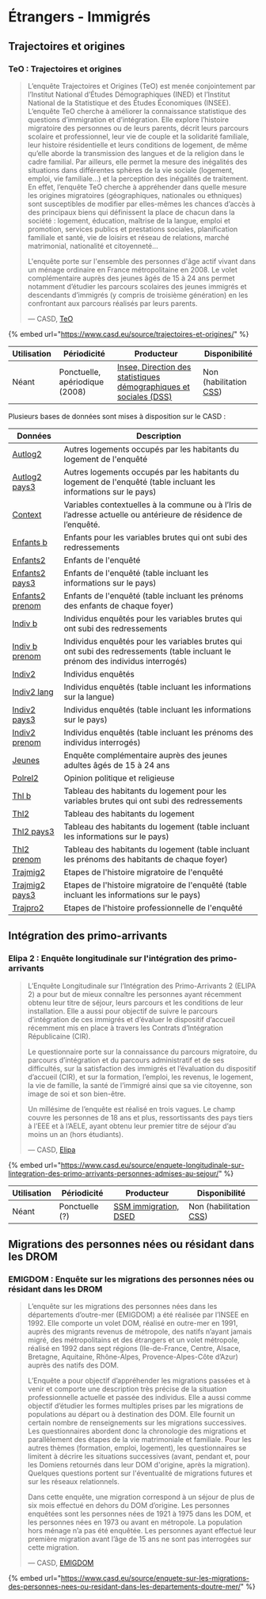 # Étrangers - Immigrés

## Trajectoires et origines

### TeO : Trajectoires et origines

> L’enquête Trajectoires et Origines (TeO) est menée conjointement par l’Institut National d’Études Démographiques (INED) et l’Institut National de la Statistique et des Études Économiques (INSEE). L’enquête TeO cherche à améliorer la connaissance statistique des questions d’immigration et d’intégration. Elle explore l’histoire migratoire des personnes ou de leurs parents, décrit leurs parcours scolaire et professionnel, leur vie de couple et la solidarité familiale, leur histoire résidentielle et leurs conditions de logement, de même qu’elle aborde la transmission des langues et de la religion dans le cadre familial. Par ailleurs, elle permet la mesure des inégalités des situations dans différentes sphères de la vie sociale (logement, emploi, vie familiale…) et la perception des inégalités de traitement. En effet, l’enquête TeO cherche à appréhender dans quelle mesure les origines migratoires (géographiques, nationales ou ethniques) sont susceptibles de modifier par elles-mêmes les chances d’accès à des principaux biens qui définissent la place de chacun dans la société : logement, éducation, maîtrise de la langue, emploi et promotion, services publics et prestations sociales, planification familiale et santé, vie de loisirs et réseau de relations, marché matrimonial, nationalité et citoyenneté…
>
> L'enquête porte sur l'ensemble des personnes d'âge actif vivant dans un ménage ordinaire en France métropolitaine en 2008. Le volet complémentaire auprès des jeunes âgés de 15 à 24 ans permet notamment d’étudier les parcours scolaires des jeunes immigrés et descendants d’immigrés (y compris de troisième génération) en les confrontant aux parcours réalisés par leurs parents.
>
> — CASD, [TeO](https://www.casd.eu/source/trajectoires-et-origines/)

{% embed url="https://www.casd.eu/source/trajectoires-et-origines/" %}

| Utilisation | Périodicité                    | Producteur                                                                                                                   | Disponibilité                                              |
| ----------- | ------------------------------ | ---------------------------------------------------------------------------------------------------------------------------- | ---------------------------------------------------------- |
| Néant       | Ponctuelle, apériodique (2008) | [Insee, Direction des statistiques démographiques et sociales (DSS)](https://www.insee.fr/fr/metadonnees/source/serie/s1003) | Non (habilitation [CSS](https://www.comite-du-secret.fr/)) |

Plusieurs bases de données sont mises à disposition sur le CASD :

| Données                                                                       | Description                                                                                                                     |
| ----------------------------------------------------------------------------- | ------------------------------------------------------------------------------------------------------------------------------- |
| [Autlog2](https://www.casd.eu/source/trajectoires-et-origines/?tab=1)         | Autres logements occupés par les habitants du logement de l'enquêté                                                             |
| [Autlog2 pays3](https://www.casd.eu/source/trajectoires-et-origines/?tab=2)   | Autres logements occupés par les habitants du logement de l'enquêté (table incluant les informations sur le pays)               |
| [Context](https://www.casd.eu/source/trajectoires-et-origines/?tab=3)         | Variables contextuelles à la commune ou à l’Iris de l’adresse actuelle ou antérieure de résidence de l’enquêté.                 |
| [Enfants b](https://www.casd.eu/source/trajectoires-et-origines/?tab=4)       | Enfants pour les variables brutes qui ont subi des redressements                                                                |
| [Enfants2](https://www.casd.eu/source/trajectoires-et-origines/?tab=5)        | Enfants de l'enquêté                                                                                                            |
| [Enfants2 pays3](https://www.casd.eu/source/trajectoires-et-origines/?tab=6)  | Enfants de l'enquêté (table incluant les informations sur le pays)                                                              |
| [Enfants2 prenom](https://www.casd.eu/source/trajectoires-et-origines/?tab=7) | Enfants de l'enquêté (table incluant les prénoms des enfants de chaque foyer)                                                   |
| [Indiv b](https://www.casd.eu/source/trajectoires-et-origines/?tab=8)         | Individus enquêtés pour les variables brutes qui ont subi des redressements                                                     |
| [Indiv b prenom](https://www.casd.eu/source/trajectoires-et-origines/?tab=9)  | Individus enquêtés pour les variables brutes qui ont subi des redressements (table incluant le prénom des individus interrogés) |
| [Indiv2](https://www.casd.eu/source/trajectoires-et-origines/?tab=10)         | Individus enquêtés                                                                                                              |
| [Indiv2 lang](https://www.casd.eu/source/trajectoires-et-origines/?tab=11)    | Individus enquêtés (table incluant les informations sur la langue)                                                              |
| [Indiv2 pays3](https://www.casd.eu/source/trajectoires-et-origines/?tab=12)   | Individus enquêtés (table incluant les informations sur le pays)                                                                |
| [Indiv2 prenom](https://www.casd.eu/source/trajectoires-et-origines/?tab=13)  | Individus enquêtés (table incluant les prénoms des individus interrogés)                                                        |
| [Jeunes](https://www.casd.eu/source/trajectoires-et-origines/?tab=14)         | Enquête complémentaire auprès des jeunes adultes âgés de 15 à 24 ans                                                            |
| [Polrel2](https://www.casd.eu/source/trajectoires-et-origines/?tab=15)        | Opinion politique et religieuse                                                                                                 |
| [Thl b](https://www.casd.eu/source/trajectoires-et-origines/?tab=16)          | Tableau des habitants du logement pour les variables brutes qui ont subi des redressements                                      |
| [Thl2](https://www.casd.eu/source/trajectoires-et-origines/?tab=17)           | Tableau des habitants du logement                                                                                               |
| [Thl2 pays3](https://www.casd.eu/source/trajectoires-et-origines/?tab=18)     | Tableau des habitants du logement (table incluant les informations sur le pays)                                                 |
| [Thl2 prenom](https://www.casd.eu/source/trajectoires-et-origines/?tab=19)    | Tableau des habitants du logement (table incluant les prénoms des habitants de chaque foyer)                                    |
| [Trajmig2](https://www.casd.eu/source/trajectoires-et-origines/?tab=20)       | Etapes de l'histoire migratoire de l'enquêté                                                                                    |
| [Trajmig2 pays3](https://www.casd.eu/source/trajectoires-et-origines/?tab=21) | Etapes de l'histoire migratoire de l'enquêté (table incluant les informations sur le pays)                                      |
| [Trajpro2](https://www.casd.eu/source/trajectoires-et-origines/?tab=22)       | Etapes de l'histoire professionnelle de l'enquêté                                                                               |

## Intégration des primo-arrivants

### Elipa 2 : Enquête longitudinale sur l'intégration des primo-arrivants

> L’Enquête Longitudinale sur l’Intégration des Primo-Arrivants 2 (ELIPA 2) a pour but de mieux connaître les personnes ayant récemment obtenu leur titre de séjour, leurs parcours et les conditions de leur installation. Elle a aussi pour objectif de suivre le parcours d’intégration de ces immigrés et d’évaluer le dispositif d’accueil récemment mis en place à travers les Contrats d’Intégration Républicaine (CIR).
>
> Le questionnaire porte sur la connaissance du parcours migratoire, du parcours d’intégration et du parcours administratif et de ses difficultés, sur la satisfaction des immigrés et l’évaluation du dispositif d’accueil (CIR), et sur la formation, l’emploi, les revenus, le logement, la vie de famille, la santé de l’immigré ainsi que sa vie citoyenne, son image de soi et son bien-être.
>
> Un millésime de l’enquête est réalisé en trois vagues. Le champ couvre les personnes de 18 ans et plus, ressortissants des pays tiers à l’EEE et à l’AELE, ayant obtenu leur premier titre de séjour d’au moins un an (hors étudiants).
>
> — CASD, [Elipa](https://www.casd.eu/source/enquete-longitudinale-sur-lintegration-des-primo-arrivants-personnes-admises-au-sejour/)

{% embed url="https://www.casd.eu/source/enquete-longitudinale-sur-lintegration-des-primo-arrivants-personnes-admises-au-sejour/" %}

| Utilisation | Périodicité    | Producteur                                                                                                                      | Disponibilité                                              |
| ----------- | -------------- | ------------------------------------------------------------------------------------------------------------------------------- | ---------------------------------------------------------- |
| Néant       | Ponctuelle (?) | [SSM immigration, DSED](https://www.immigration.interieur.gouv.fr/Info-ressources/Etudes-et-statistiques/Etudes/Etudes/ELIPA-2) | Non (habilitation [CSS](https://www.comite-du-secret.fr/)) |

## Migrations des personnes nées ou résidant dans les DROM

### EMIGDOM : Enquête sur les migrations des personnes nées ou résidant dans les DROM

> L’enquête sur les migrations des personnes nées dans les départements d’outre-mer (EMIGDOM) a été réalisée par l’INSEE en 1992. Elle comporte un volet DOM, réalisé en outre-mer en 1991, auprès des migrants revenus de métropole, des natifs n’ayant jamais migré, des métropolitains et des étrangers et un volet métropole, réalisé en 1992 dans sept régions (Ile-de-France, Centre, Alsace, Bretagne, Aquitaine, Rhône-Alpes, Provence-Alpes-Côte d’Azur) auprès des natifs des DOM.
>
> L’Enquête a pour objectif d’appréhender les migrations passées et à venir et comporte une description très précise de la situation professionnelle actuelle et passée des individus. Elle a aussi comme objectif d’étudier les formes multiples prises par les migrations de populations au départ ou à destination des DOM. Elle fournit un certain nombre de renseignements sur les migrations successives. Les questionnaires abordent donc la chronologie des migrations et parallèlement des étapes de la vie matrimoniale et familiale. Pour les autres thèmes (formation, emploi, logement), les questionnaires se limitent à décrire les situations successives (avant, pendant et, pour les Domiens retournés dans leur DOM d'origine, après la migration). Quelques questions portent sur l'éventualité de migrations futures et sur les réseaux relationnels.
>
> Dans cette enquête, une migration correspond à un séjour de plus de six mois effectué en dehors du DOM d’origine. Les personnes enquêtées sont les personnes nées de 1921 à 1975 dans les DOM, et les personnes nées en 1973 ou avant en métropole. La population hors ménage n’a pas été enquêtée. Les personnes ayant effectué leur première migration avant l’âge de 15 ans ne sont pas interrogées sur cette migration.
>
> — CASD, [EMIGDOM](https://www.casd.eu/source/enquete-sur-les-migrations-des-personnes-nees-ou-residant-dans-les-departements-doutre-mer/)

{% embed url="https://www.casd.eu/source/enquete-sur-les-migrations-des-personnes-nees-ou-residant-dans-les-departements-doutre-mer/" %}
